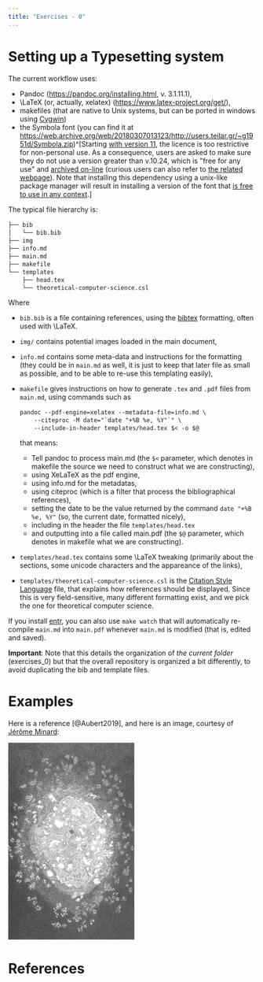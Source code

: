 ```yaml
---
title: "Exercises - 0"
---
```


# Setting up a Typesetting system

The current workflow uses:

- Pandoc (<https://pandoc.org/installing.html>, v. 3.1.11.1),
- \LaTeX (or, actually, xelatex) (<https://www.latex-project.org/get/>),
- makefiles (that are native to Unix systems, but can be ported in windows using [Cygwin](https://cygwin.com/install.html))
- the Symbola font (you can find it at <https://web.archive.org/web/20180307013123/http://users.teilar.gr/~g1951d/Symbola.zip>)^[Starting [with version 11](http://web.archive.org/web/20181228102842/http://users.teilar.gr/%7Eg1951d/Symbola.pdf), the licence is too restrictive for non-personal use.
As a consequence, users are asked to make sure they do not use a version greater than v.10.24, which is "free for any use" and [archived on-line](http://web.archive.org/web/20180307012615/http://users.teilar.gr/~g1951d/Symbola.zip) (curious users can also refer to [the related webpage](http://web.archive.org/web/20180307012615/http://users.teilar.gr/~g1951d/)).
Note that installing this dependency using a unix-like package manager will result in installing a version of the font that [is free to use in any context](https://metadata.ftp-master.debian.org/changelogs//main/t/ttf-ancient-fonts/ttf-ancient-fonts_2.60-1.1_copyright).]

The typical file hierarchy is:

```
├── bib
│   └── bib.bib
├── img
├── info.md
├── main.md
├── makefile
└── templates
    ├── head.tex
    └── theoretical-computer-science.csl
```

Where

- `bib.bib` is a file containing references, using the [bibtex](http://www.bibtex.org/) formatting, often used with \LaTeX.
- `img/` contains potential images loaded in the main document,
- `info.md` contains some meta-data and instructions for the formatting (they could be in `main.md` as well, it is just to keep that later file as small as possible, and to be able to re-use this templating easily),
- `makefile` gives instructions on how to generate `.tex` and `.pdf` files from `main.md`, using commands such as

    ```
    pandoc --pdf-engine=xelatex --metadata-file=info.md \
        --citeproc -M date="`date "+%B %e, %Y"`" \
        --include-in-header templates/head.tex $< -o $@
    ```
    
    that means:
    
    - Tell pandoc to process main.md (the `$<` parameter, which denotes in makefile the source we need to construct what we are constructing),
    - using XeLaTeX as the pdf engine,
    - using info.md for the metadatas,
    - using citeproc (which is a filter that process the bibliographical references),
    - setting the date to be the value returned by the command `date "+%B %e, %Y"` (so, the current date, formatted nicely),
    - including in the header the file `templates/head.tex`
    - and outputting into a file called main.pdf (the `$@` parameter, which denotes in makefile what we are constructing).
    
- `templates/head.tex` contains some \LaTeX tweaking (primarily about the sections, some unicode characters and the appareance of the links),
- `templates/theoretical-computer-science.csl` is the [Citation Style Language](https://citationstyles.org/) file, that explains how references should be displayed. Since this is very field-sensitive, many different formatting exist, and we pick the one for theoretical computer science.

If you install [entr](https://github.com/eradman/entr), you can also use `make watch` that will automatically re-compile `main.md` into `main.pdf` whenever `main.md` is modified (that is, edited and saved).

**Important**: Note that this details the organization of _the current folder_ (exercises_0) but that the overall repository is organized a bit differently, to avoid duplicating the bib and template files.

# Examples

Here is a reference [@Aubert2019], and here is an image, courtesy of [Jérôme Minard](http://jeromeminard.com/projects/monde-miroir/):

![](img/monde_miroir.jpg)

# References
